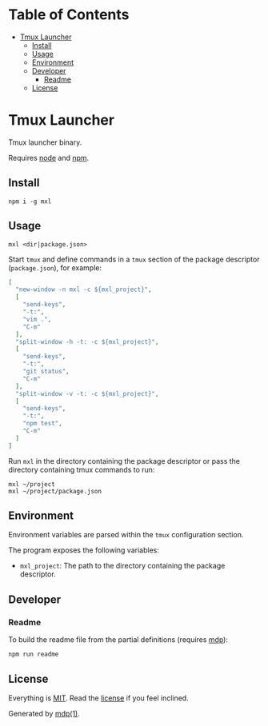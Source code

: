 Table of Contents
=================

* [Tmux Launcher](#tmux-launcher)
  * [Install](#install)
  * [Usage](#usage)
  * [Environment](#environment)
  * [Developer](#developer)
    * [Readme](#readme)
  * [License](#license)

Tmux Launcher
=============

Tmux launcher binary.

Requires [node](http://nodejs.org) and [npm](http://www.npmjs.org).

## Install

```
npm i -g mxl
```

## Usage

```
mxl <dir|package.json>
```

Start `tmux` and define commands in a `tmux` section of the package descriptor 
(`package.json`), for example:

```json
[
  "new-window -n mxl -c ${mxl_project}",
  [
    "send-keys",
    "-t:",
    "vim .",
    "C-m"
  ],
  "split-window -h -t: -c ${mxl_project}",
  [
    "send-keys",
    "-t:",
    "git status",
    "C-m"
  ],
  "split-window -v -t: -c ${mxl_project}",
  [
    "send-keys",
    "-t:",
    "npm test",
    "C-m"
  ]
]
```

Run `mxl` in the directory containing the package descriptor or pass 
the directory containing tmux commands to run:

```
mxl ~/project
mxl ~/project/package.json
```

## Environment

Environment variables are parsed within the `tmux` configuration section.

The program exposes the following variables:

* `mxl_project`: The path to the directory containing the package descriptor.

## Developer

### Readme

To build the readme file from the partial definitions (requires [mdp](https://github.com/freeformsystems/mdp)):

```
npm run readme
```

## License

Everything is [MIT](http://en.wikipedia.org/wiki/MIT_License). Read the [license](https://github.com/freeformsystems/mxl/blob/master/LICENSE) if you feel inclined.

Generated by [mdp(1)](https://github.com/freeformsystems/mdp).

[node]: http://nodejs.org
[npm]: http://www.npmjs.org
[mdp]: https://github.com/freeformsystems/mdp
[zephyr]: https://github.com/socialally/zephyr
[zephyr-plugins]: https://github.com/socialally/zephyr#plugins
